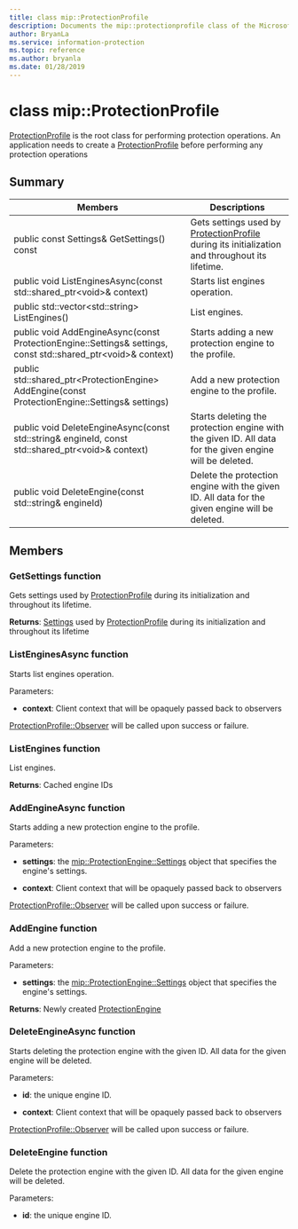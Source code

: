 ```yaml
---
title: class mip::ProtectionProfile 
description: Documents the mip::protectionprofile class of the Microsoft Information Protection (MIP) SDK.
author: BryanLa
ms.service: information-protection
ms.topic: reference
ms.author: bryanla
ms.date: 01/28/2019
---
```


# class mip::ProtectionProfile 
[ProtectionProfile](class_mip_protectionprofile.md) is the root class for performing protection operations.
An application needs to create a [ProtectionProfile](class_mip_protectionprofile.md) before performing any protection operations
  
## Summary
 Members                        | Descriptions                                
--------------------------------|---------------------------------------------
public const Settings& GetSettings() const  |  Gets settings used by [ProtectionProfile](class_mip_protectionprofile.md) during its initialization and throughout its lifetime.
public void ListEnginesAsync(const std::shared_ptr\<void\>& context)  |  Starts list engines operation.
public std::vector\<std::string\> ListEngines()  |  List engines.
public void AddEngineAsync(const ProtectionEngine::Settings& settings, const std::shared_ptr\<void\>& context)  |  Starts adding a new protection engine to the profile.
public std::shared_ptr\<ProtectionEngine\> AddEngine(const ProtectionEngine::Settings& settings)  |  Add a new protection engine to the profile.
public void DeleteEngineAsync(const std::string& engineId, const std::shared_ptr\<void\>& context)  |  Starts deleting the protection engine with the given ID. All data for the given engine will be deleted.
public void DeleteEngine(const std::string& engineId)  |  Delete the protection engine with the given ID. All data for the given engine will be deleted.
  
## Members
  
### GetSettings function
Gets settings used by [ProtectionProfile](class_mip_protectionprofile.md) during its initialization and throughout its lifetime.

  
**Returns**: [Settings](class_mip_protectionprofile_settings.md) used by [ProtectionProfile](class_mip_protectionprofile.md) during its initialization and throughout its lifetime
  
### ListEnginesAsync function
Starts list engines operation.

Parameters:  
* **context**: Client context that will be opaquely passed back to observers


[ProtectionProfile::Observer](class_mip_protectionprofile_observer.md) will be called upon success or failure.
  
### ListEngines function
List engines.

  
**Returns**: Cached engine IDs
  
### AddEngineAsync function
Starts adding a new protection engine to the profile.

Parameters:  
* **settings**: the [mip::ProtectionEngine::Settings](class_mip_protectionengine_settings.md) object that specifies the engine's settings. 


* **context**: Client context that will be opaquely passed back to observers


[ProtectionProfile::Observer](class_mip_protectionprofile_observer.md) will be called upon success or failure.
  
### AddEngine function
Add a new protection engine to the profile.

Parameters:  
* **settings**: the [mip::ProtectionEngine::Settings](class_mip_protectionengine_settings.md) object that specifies the engine's settings.



  
**Returns**: Newly created [ProtectionEngine](class_mip_protectionengine.md)
  
### DeleteEngineAsync function
Starts deleting the protection engine with the given ID. All data for the given engine will be deleted.

Parameters:  
* **id**: the unique engine ID. 


* **context**: Client context that will be opaquely passed back to observers


[ProtectionProfile::Observer](class_mip_protectionprofile_observer.md) will be called upon success or failure.
  
### DeleteEngine function
Delete the protection engine with the given ID. All data for the given engine will be deleted.

Parameters:  
* **id**: the unique engine ID.

